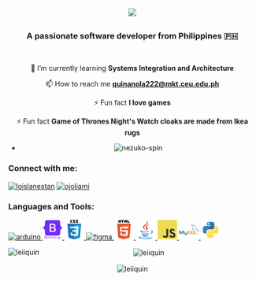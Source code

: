 <h1 align="center">
    <img src="https://readme-typing-svg.herokuapp.com/?font=Righteous&size=35&center=true&vCenter=true&width=500&height=70&duration=4000&color=C877C6&lines=Hi+There!+👋;+I'm+Leamei+Quiñanola;" />
</h1>

<h3 align="center">A passionate software developer from Philippines 🇵🇭</h3>

<br/>

<div align="center">
 
 🌱 I’m currently learning **Systems Integration and Architecture**
 
 📫 How to reach me **quinanola222@mkt.ceu.edu.ph**

⚡ Fun fact **I love games**

⚡ Fun fact **Game of Thrones Night's Watch cloaks are made from Ikea rugs**

- ![nezuko-spin](https://github.com/leiiquin/leiiquin/assets/158989522/4faf5323-124b-4c15-9fef-742e4a573c68)


<h3 align="left">Connect with me:</h3>
<p align="left">
<a href="https://fb.com/loislanestan" target="blank"><img align="center" src="https://raw.githubusercontent.com/rahuldkjain/github-profile-readme-generator/master/src/images/icons/Social/facebook.svg" alt="loislanestan" height="30" width="40" /></a>
<a href="https://instagram.com/ojoliami" target="blank"><img align="center" src="https://raw.githubusercontent.com/rahuldkjain/github-profile-readme-generator/master/src/images/icons/Social/instagram.svg" alt="ojoliami" height="30" width="40" /></a>
</p>

<h3 align="left">Languages and Tools:</h3>
<p align="left"> <a href="https://www.arduino.cc/" target="_blank" rel="noreferrer"> <img src="https://cdn.worldvectorlogo.com/logos/arduino-1.svg" alt="arduino" width="40" height="40"/> </a> <a href="https://getbootstrap.com" target="_blank" rel="noreferrer"> <img src="https://raw.githubusercontent.com/devicons/devicon/master/icons/bootstrap/bootstrap-plain-wordmark.svg" alt="bootstrap" width="40" height="40"/> </a> <a href="https://www.w3schools.com/css/" target="_blank" rel="noreferrer"> <img src="https://raw.githubusercontent.com/devicons/devicon/master/icons/css3/css3-original-wordmark.svg" alt="css3" width="40" height="40"/> </a> <a href="https://www.figma.com/" target="_blank" rel="noreferrer"> <img src="https://www.vectorlogo.zone/logos/figma/figma-icon.svg" alt="figma" width="40" height="40"/> </a> <a href="https://www.w3.org/html/" target="_blank" rel="noreferrer"> <img src="https://raw.githubusercontent.com/devicons/devicon/master/icons/html5/html5-original-wordmark.svg" alt="html5" width="40" height="40"/> </a> <a href="https://www.java.com" target="_blank" rel="noreferrer"> <img src="https://raw.githubusercontent.com/devicons/devicon/master/icons/java/java-original.svg" alt="java" width="40" height="40"/> </a> <a href="https://developer.mozilla.org/en-US/docs/Web/JavaScript" target="_blank" rel="noreferrer"> <img src="https://raw.githubusercontent.com/devicons/devicon/master/icons/javascript/javascript-original.svg" alt="javascript" width="40" height="40"/> </a> <a href="https://www.mysql.com/" target="_blank" rel="noreferrer"> <img src="https://raw.githubusercontent.com/devicons/devicon/master/icons/mysql/mysql-original-wordmark.svg" alt="mysql" width="40" height="40"/> </a> <a href="https://www.python.org" target="_blank" rel="noreferrer"> <img src="https://raw.githubusercontent.com/devicons/devicon/master/icons/python/python-original.svg" alt="python" width="40" height="40"/> </a> </p>

<p><img align="left" src="https://github-readme-stats.vercel.app/api/top-langs?username=leiiquin&show_icons=true&locale=en&layout=compact" alt="leiiquin" /></p>

<p>&nbsp;<img align="center" src="https://github-readme-stats.vercel.app/api?username=leiiquin&show_icons=true&locale=en" alt="leiiquin" /></p>

<p><img align="center" src="https://github-readme-streak-stats.herokuapp.com/?user=leiiquin&" alt="leiiquin" /></p>
